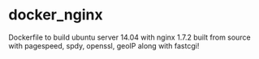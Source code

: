 docker_nginx
============

Dockerfile to build ubuntu server 14.04 with nginx 1.7.2 built from source with pagespeed, spdy, openssl, geoIP along with fastcgi!
